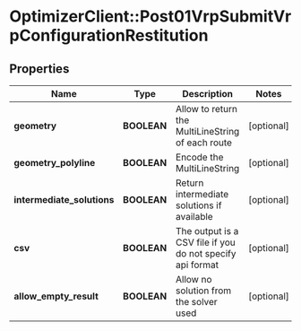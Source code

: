 # OptimizerClient::Post01VrpSubmitVrpConfigurationRestitution

## Properties
Name | Type | Description | Notes
------------ | ------------- | ------------- | -------------
**geometry** | **BOOLEAN** | Allow to return the MultiLineString of each route | [optional] 
**geometry_polyline** | **BOOLEAN** | Encode the MultiLineString | [optional] 
**intermediate_solutions** | **BOOLEAN** | Return intermediate solutions if available | [optional] 
**csv** | **BOOLEAN** | The output is a CSV file if you do not specify api format | [optional] 
**allow_empty_result** | **BOOLEAN** | Allow no solution from the solver used | [optional] 



